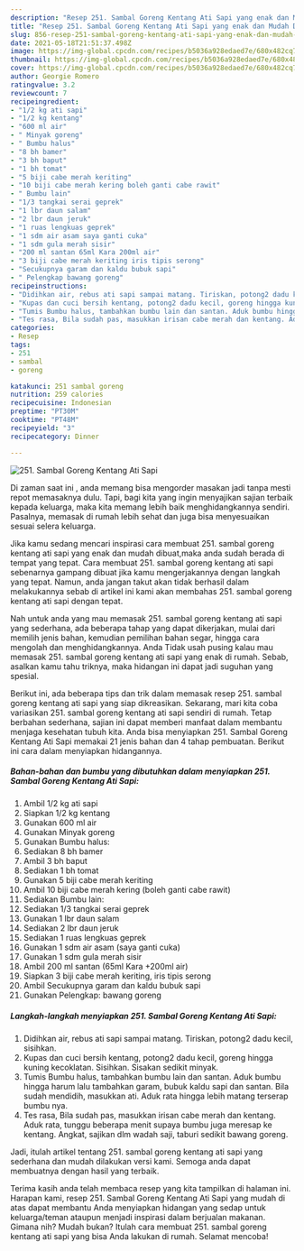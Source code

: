 ```yaml
---
description: "Resep 251. Sambal Goreng Kentang Ati Sapi yang enak dan Mudah Dibuat"
title: "Resep 251. Sambal Goreng Kentang Ati Sapi yang enak dan Mudah Dibuat"
slug: 856-resep-251-sambal-goreng-kentang-ati-sapi-yang-enak-dan-mudah-dibuat
date: 2021-05-18T21:51:37.498Z
image: https://img-global.cpcdn.com/recipes/b5036a928edaed7e/680x482cq70/251-sambal-goreng-kentang-ati-sapi-foto-resep-utama.jpg
thumbnail: https://img-global.cpcdn.com/recipes/b5036a928edaed7e/680x482cq70/251-sambal-goreng-kentang-ati-sapi-foto-resep-utama.jpg
cover: https://img-global.cpcdn.com/recipes/b5036a928edaed7e/680x482cq70/251-sambal-goreng-kentang-ati-sapi-foto-resep-utama.jpg
author: Georgie Romero
ratingvalue: 3.2
reviewcount: 7
recipeingredient:
- "1/2 kg ati sapi"
- "1/2 kg kentang"
- "600 ml air"
- " Minyak goreng"
- " Bumbu halus"
- "8 bh bamer"
- "3 bh baput"
- "1 bh tomat"
- "5 biji cabe merah keriting"
- "10 biji cabe merah kering boleh ganti cabe rawit"
- " Bumbu lain"
- "1/3 tangkai serai geprek"
- "1 lbr daun salam"
- "2 lbr daun jeruk"
- "1 ruas lengkuas geprek"
- "1 sdm air asam saya ganti cuka"
- "1 sdm gula merah sisir"
- "200 ml santan 65ml Kara 200ml air"
- "3 biji cabe merah keriting iris tipis serong"
- "Secukupnya garam dan kaldu bubuk sapi"
- " Pelengkap bawang goreng"
recipeinstructions:
- "Didihkan air, rebus ati sapi sampai matang. Tiriskan, potong2 dadu kecil, sisihkan."
- "Kupas dan cuci bersih kentang, potong2 dadu kecil, goreng hingga kuning kecoklatan. Sisihkan. Sisakan sedikit minyak."
- "Tumis Bumbu halus, tambahkan bumbu lain dan santan. Aduk bumbu hingga harum lalu tambahkan garam, bubuk kaldu sapi dan santan. Bila sudah mendidih, masukkan ati. Aduk rata hingga lebih matang terserap bumbu nya."
- "Tes rasa, Bila sudah pas, masukkan irisan cabe merah dan kentang. Aduk rata, tunggu beberapa menit supaya bumbu juga meresap ke kentang. Angkat, sajikan dlm wadah saji, taburi sedikit bawang goreng."
categories:
- Resep
tags:
- 251
- sambal
- goreng

katakunci: 251 sambal goreng 
nutrition: 259 calories
recipecuisine: Indonesian
preptime: "PT30M"
cooktime: "PT48M"
recipeyield: "3"
recipecategory: Dinner

---
```



![251. Sambal Goreng Kentang Ati Sapi](https://img-global.cpcdn.com/recipes/b5036a928edaed7e/680x482cq70/251-sambal-goreng-kentang-ati-sapi-foto-resep-utama.jpg)

Di zaman  saat ini , anda memang bisa mengorder masakan jadi tanpa mesti repot memasaknya dulu. Tapi, bagi kita yang ingin menyajikan sajian terbaik kepada keluarga, maka kita memang lebih baik menghidangkannya sendiri. Pasalnya, memasak di rumah lebih sehat dan juga bisa menyesuaikan sesuai selera keluarga.

Jika kamu sedang mencari inspirasi cara membuat 251. sambal goreng kentang ati sapi yang enak dan mudah dibuat,maka anda sudah berada di tempat yang tepat. Cara membuat 251. sambal goreng kentang ati sapi  sebenarnya gampang dibuat jika kamu mengerjakannya dengan langkah yang tepat. Namun, anda jangan takut akan tidak berhasil dalam melakukannya 
sebab di artikel ini kami akan membahas 251. sambal goreng kentang ati sapi dengan tepat.  



Nah untuk anda yang mau memasak 251. sambal goreng kentang ati sapi yang sederhana, ada beberapa tahap yang dapat dikerjakan, mulai dari memilih jenis bahan, kemudian pemilihan bahan segar, hingga cara mengolah dan menghidangkannya. Anda Tidak usah pusing kalau mau memasak 251. sambal goreng kentang ati sapi yang enak di rumah. Sebab, asalkan kamu  tahu triknya, maka hidangan ini dapat jadi suguhan yang spesial.

Berikut ini, ada beberapa tips dan trik dalam memasak resep 251. sambal goreng kentang ati sapi yang siap dikreasikan. Sekarang, mari kita coba variasikan 251. sambal goreng kentang ati sapi sendiri di rumah. Tetap berbahan sederhana, sajian ini dapat memberi manfaat dalam membantu menjaga kesehatan tubuh kita. Anda bisa menyiapkan 251. Sambal Goreng Kentang Ati Sapi memakai 21 jenis bahan dan 4 tahap pembuatan. Berikut ini cara dalam menyiapkan hidangannya.

<!--inarticleads1-->

##### Bahan-bahan dan bumbu yang dibutuhkan dalam menyiapkan 251. Sambal Goreng Kentang Ati Sapi:

1. Ambil 1/2 kg ati sapi
1. Siapkan 1/2 kg kentang
1. Gunakan 600 ml air
1. Gunakan  Minyak goreng
1. Gunakan  Bumbu halus:
1. Sediakan 8 bh bamer
1. Ambil 3 bh baput
1. Sediakan 1 bh tomat
1. Gunakan 5 biji cabe merah keriting
1. Ambil 10 biji cabe merah kering (boleh ganti cabe rawit)
1. Sediakan  Bumbu lain:
1. Sediakan 1/3 tangkai serai geprek
1. Gunakan 1 lbr daun salam
1. Sediakan 2 lbr daun jeruk
1. Sediakan 1 ruas lengkuas geprek
1. Gunakan 1 sdm air asam (saya ganti cuka)
1. Gunakan 1 sdm gula merah sisir
1. Ambil 200 ml santan (65ml Kara +200ml air)
1. Siapkan 3 biji cabe merah keriting, iris tipis serong
1. Ambil Secukupnya garam dan kaldu bubuk sapi
1. Gunakan  Pelengkap: bawang goreng




<!--inarticleads2-->

##### Langkah-langkah menyiapkan 251. Sambal Goreng Kentang Ati Sapi:

1. Didihkan air, rebus ati sapi sampai matang. Tiriskan, potong2 dadu kecil, sisihkan.
1. Kupas dan cuci bersih kentang, potong2 dadu kecil, goreng hingga kuning kecoklatan. Sisihkan. Sisakan sedikit minyak.
1. Tumis Bumbu halus, tambahkan bumbu lain dan santan. Aduk bumbu hingga harum lalu tambahkan garam, bubuk kaldu sapi dan santan. Bila sudah mendidih, masukkan ati. Aduk rata hingga lebih matang terserap bumbu nya.
1. Tes rasa, Bila sudah pas, masukkan irisan cabe merah dan kentang. Aduk rata, tunggu beberapa menit supaya bumbu juga meresap ke kentang. Angkat, sajikan dlm wadah saji, taburi sedikit bawang goreng.




Jadi, itulah artikel tentang  251. sambal goreng kentang ati sapi  yang sederhana dan mudah dilakukan versi kami. Semoga anda dapat membuatnya dengan hasil yang terbaik. 

Terima kasih anda telah membaca resep yang kita tampilkan di halaman ini. Harapan kami, resep  251. Sambal Goreng Kentang Ati Sapi yang mudah di atas dapat membantu Anda menyiapkan hidangan yang sedap untuk keluarga/teman ataupun menjadi inspirasi dalam berjualan makanan. Gimana nih? Mudah bukan? Itulah cara membuat 251. sambal goreng kentang ati sapi yang bisa Anda lakukan di rumah. Selamat mencoba!

